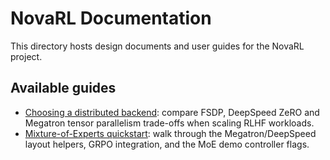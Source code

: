 # NovaRL Documentation

This directory hosts design documents and user guides for the NovaRL project.

## Available guides

- [Choosing a distributed backend](choose_your_backend.md): compare FSDP,
  DeepSpeed ZeRO and Megatron tensor parallelism trade-offs when scaling RLHF
  workloads.
- [Mixture-of-Experts quickstart](moe_demo.md): walk through the Megatron/DeepSpeed
  layout helpers, GRPO integration, and the MoE demo controller flags.
